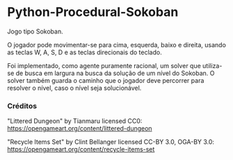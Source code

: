 # Python-Procedural-Sokoban

Jogo tipo Sokoban.

O jogador pode movimentar-se para cima, esquerda, baixo e direita, usando
as teclas W, A, S, D e as teclas direcionais do teclado.

Foi implementado, como agente puramente racional, um solver que utiliza-se de busca em largura na busca da solução de um nível do Sokoban. O solver também guarda o caminho que o jogador deve percorrer para resolver o nível, caso o nível seja solucionável.

### Créditos
"Littered Dungeon" by Tianmaru licensed CC0:<br>
https://opengameart.org/content/littered-dungeon

"Recycle Items Set" by Clint Bellanger licensed CC-BY 3.0, OGA-BY 3.0:
https://opengameart.org/content/recycle-items-set
